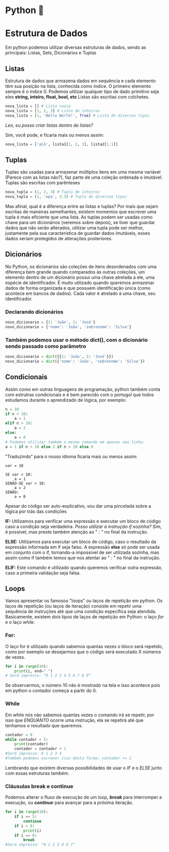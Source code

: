 # **Python 🐍**
# **Estrutura de Dados**
Em python podemos utilizar diversas estruturas de dados, sendo as principais: Listas, Sets, Dicionários e Tuplas

## Listas
Estrutura de dados que armazena dados em sequência e cada elemento têm sua posição na lista, conhecida como índice. O primeiro elemento sempre é o índice 0.
Podemos utilizar qualquer tipo de dado primitivo seja eles **string, inteiro, float, bool, etc**
Listas são escritas com colchetes.


~~~python
nova_lista = [] # Lista vazia
nova_lista = [1, 2, 3] # Lista de inteiros
nova_lista = [1, 'Hello World!', True] # Lista de diversos tipos
~~~

*Leo, eu posso criar listas dentro de listas?*

 Sim, você pode, e ficaria mais ou menos assim:
~~~python
nova_lista = ['alô', lista1[1, 2, 3], lista2[1.1]]
~~~

## Tuplas

Tuplas são usadas para armazenar múltiplos itens em uma mesma variável (Parece com as listas não?), faz parte de uma coleção ordenada e imutável.
Tuplas são escritas com parênteses
~~~python
nova_tupla = (1, 2, 3) # Tupla de inteiros
nova_tupla = (1, 'opa', 3.3) # Tupla de diversos tipos
~~~

Mas afinal, qual é a diferença entre as listas e tuplas?
Por mais que sejam escritas de maneiras semelhantes, existem momentos que escrever uma tupla é mais eficiente que uma lista. As tuplas podem ser usadas como chave para um dicionários (veremos sobre depois), se tiver que guardar dados que não serão alterados, utilizar uma tupla pode ser melhor, justamente pela sua característica de guardar dados imutáveis, esses dados seriam protegidos de alterações posteriores.

## Dicionários
No Python, os dicionários são coleções de itens desordenados com uma diferença bem grande quando comparados às outras coleções, um elemento dentro de um dicionário possui uma chave atrelada a ele, uma espécie de identificador. É muito utilizado quando queremos armazenar dados de forma organizada e que possuem identificação única (como acontece em bancos de dados). 
Cada valor é atrelado à uma chave, seu identificador.

### Declarando dicionários
~~~python
novo_dicionario = {1: 'João', 2: 'José'}
novo_dicionario = {'nome': 'João', 'sobrenome': 'Silva'}
~~~
### Também podemos usar o método dict(), com o dicionário sendo passado como parâmetro

~~~python
novo_dicionario = dict({{1: 'João', 2: 'José'}})
novo_dicionario = dict({'nome': 'João', 'sobrenome': 'Silva'})
~~~

## Condicionais
Assim como em outras linguagens de programação, python também conta com estrutras condicionais e é bem parecido com o portugol que todos estudamos durante o aprendizado de lógica, por exemplo:
~~~python
n = 10
if n < 10:
    a = 1
elif n > 10:
    a = 2
else:
    a = 0
# Podemos utilizar também o mesmo comando em apenas uma linha:
a = 1 if n < 10 else 2 if n > 10 else 0
~~~
"Traduzindo" para o nosso idioma ficaria mais ou menos assim:
~~~
var = 10

SE var < 10:
    a = 1
SENÃO-SE var > 10:
    a = 2
SENÃO:
    a = 0
~~~
Apesar do código ser auto-explicativo, vou dar uma pincelada sobre a lógica por trás das condições

**IF:** Utilizamos para verificar uma expressão e executar um bloco de código caso a condição seja verdadeira. 
*Posso utilizar a instrução if sozinha?*
Sim, é possível, mas preste também atenção ao " : " no final da instrução.

**ELSE:** Utilizamos para executar um bloco de código, caso o resultado da expressão informada em if seja falso. A expressão **else** só pode ser usada em conjunto com o if, tornando-a impossível de ser utilizada sozinha, mas assim como if também temos que nos atentar ao " : " no final da instrução.

**ELIF:** Este comando é utilizado quando queremos verificar outra expressão, caso a primeira validação seja falsa.


## Loops

Vamos apresentar os famosos "loops" ou laços de repetição em python.
Os laços de repetição (ou laços de iteração) consiste em repetir uma sequência de instruções até que uma condição específica seja atendida. Basicamente, existem dois tipos de laços de repetição em Python: o laço *for* e o laço *while*.

### For:

O laço for é utilizado quando sabemos quantas vezes o bloco será repetido, como por exemplo se desejarmos que o código será executado X números de vezes.
~~~python
for i in range(10):
    print(i, end=" ")
# Será impresso: “0 1 2 3 4 5 6 7 8 9”
~~~

Se observarmos, o número 10 não é mostrado na tela e isso acontece pois em python o contador começa a partir do 0.

### While

Em while nós não sabemos quantas vezes o comando irá se repetir, por isso que *ENQUANTO* ocorre uma instrução, ela se repetirá até que tenhamos o resultado que queremos.

~~~python
contador = 0
while contador < 5:
    print(contador)
    contador = contador + 1 
#Será impresso: 0 1 2 3 4
#Também podemos escrever isso desta forma: contador += 1
~~~

Lembrando que existem diversas possibilidades de usar o *IF* e o *ELSE* junto com essas estruturas também.

### Cláusulas break e continue

Podemos alterar o fluxo de execução de um loop, ***break*** para interromper a execução, ou ***continue*** para avançar para a próxima iteração.

~~~python
for i in range(10):
	if i == 5:
		continue
	if i < 8:
		print(i)
	if i == 8:
		break
#Será impresso: "0 1 2 3 4 6 7"
~~~